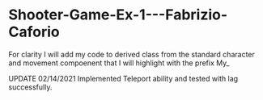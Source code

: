 # Shooter-Game-Ex-1---Fabrizio-Caforio

For clarity I will add my code to derived class from the standard character and movement compoenent that I will highlight with the prefix My_

UPDATE 02/14/2021
Implemented Teleport ability and tested with lag successfully.
